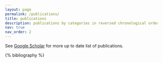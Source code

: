 ```yaml
---
layout: page
permalink: /publications/
title: publications
description: publications by categories in reversed chronological order. generated by jekyll-scholar.
nav: true
nav_order: 2
---
```


<!-- _pages/publications.md -->

See [Google Scholar](https://scholar.google.com/citations?user=yDQ_ht8AAAAJ&hl=en) for more up to date list of publications.

<div class="publications">
  {% bibliography %}
</div>
